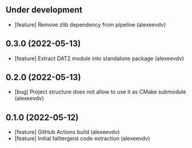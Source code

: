 Under development
-----------------
- [feature] Remove zlib dependency from pipeline (alexeevdv)

0.3.0 (2022-05-13)
-----------------
- [feature] Extract DAT2 module into standalone package (alexeevdv)

0.2.0 (2022-05-13)
-----------------
- [bug] Project structure does not allow to use it as CMake submodule (alexeevdv)

0.1.0 (2022-05-12)
-----------------
- [feature] GitHub Actions build (alexeevdv)
- [feature] Initial falltergeist code extraction (alexeevdv)
